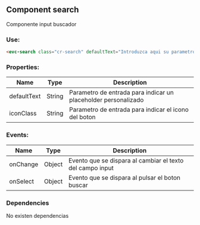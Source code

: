 ## Component search
Componente input buscador

### Use:
```html
<evc-search class="cr-search" defaultText="Introduzca aqui su parametro de entrada" iconClass="fa fa-search" (onChange)="onChange($event)" (onSelect)="onSelect($event)"></evc-search>
```
### Properties:
| Name          | Type          | Description  |
| ------------- | ------------- | -------------|
| defaultText   | String       | Parametro de entrada para indicar un placeholder personalizado|
| iconClass   | String       | Parametro de entrada para indicar el icono del boton

### Events:
| Name          | Type          | Description  |
| ------------- | ------------- | -------------|
| onChange   | Object       | Evento que se dispara al cambiar el texto del campo input|
| onSelect   | Object       | Evento que se dispara al pulsar el boton buscar|

### Dependencies

No existen dependencias